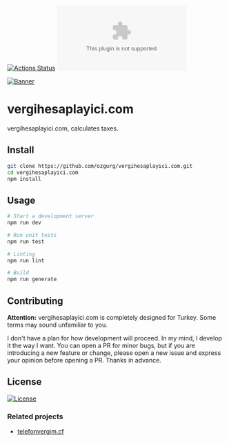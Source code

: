 [![Actions Status](https://github.com/ozgurg/vergihesaplayici.com/workflows/vergihesaplayici.com/badge.svg)](https://github.com/ozgurg/vergihesaplayici.com/actions)
![Version](https://img.shields.io/github/package-json/v/ozgurg/vergihesaplayici.com)

[![Banner](https://raw.githubusercontent.com/ozgurg/vergihesaplayici.com/master/.assets/github-banner.jpg)](https://vergihesaplayici.com)

# vergihesaplayici.com

vergihesaplayici.com, calculates taxes.

## Install

``` sh
git clone https://github.com/ozgurg/vergihesaplayici.com.git
cd vergihesaplayici.com
npm install
```

## Usage

``` sh
# Start a development server
npm run dev

# Run unit tests
npm run test

# Linting
npm run lint

# Build
npm run generate
```

## Contributing

**Attention:** vergihesaplayici.com is completely designed for Turkey. Some terms may sound unfamiliar to you.

I don't have a plan for how development will proceed. In my mind, I develop it the way I want. You can open a PR for
minor bugs, but if you are introducing a new feature or change, please open a new issue and express your opinion before
opening a PR. Thanks in advance.

## License

[![License](https://img.shields.io/badge/License-GPLv3-%2388DF95.svg)](https://github.com/ozgurg/vergihesaplayici.com/blob/master/LICENSE)

### Related projects

- [telefonvergim.cf](https://telefonvergim.cf/)
